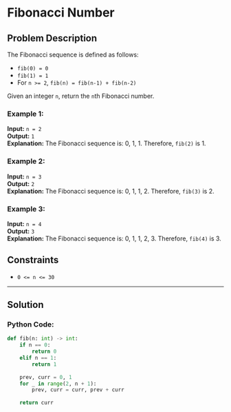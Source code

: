 # Fibonacci Number

## Problem Description

The Fibonacci sequence is defined as follows:

- `fib(0) = 0`
- `fib(1) = 1`
- For `n >= 2`, `fib(n) = fib(n-1) + fib(n-2)`

Given an integer `n`, return the `n`th Fibonacci number.

### Example 1:

**Input:** `n = 2`  
**Output:** `1`  
**Explanation:** The Fibonacci sequence is: 0, 1, 1. Therefore, `fib(2)` is 1.

### Example 2:

**Input:** `n = 3`  
**Output:** `2`  
**Explanation:** The Fibonacci sequence is: 0, 1, 1, 2. Therefore, `fib(3)` is 2.

### Example 3:

**Input:** `n = 4`  
**Output:** `3`  
**Explanation:** The Fibonacci sequence is: 0, 1, 1, 2, 3. Therefore, `fib(4)` is 3.

## Constraints

- `0 <= n <= 30`

---

## Solution

### Python Code:

```python
def fib(n: int) -> int:
    if n == 0:
        return 0
    elif n == 1:
        return 1
    
    prev, curr = 0, 1
    for _ in range(2, n + 1):
        prev, curr = curr, prev + curr
    
    return curr
